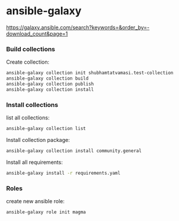 # ansible-galaxy

https://galaxy.ansible.com/search?keywords=&order_by=-download_count&page=1

### Build collections

Create collection:
```bash
ansible-galaxy collection init shubhamtatvamasi.test-collection
ansible-galaxy collection build
ansible-galaxy collection publish
ansible-galaxy collection install
```

### Install collections

list all collections:
```bash
ansible-galaxy collection list
```

Install collection package:
```bash
ansible-galaxy collection install community.general
```

Install all requirements:
```bash
ansible-galaxy install -r requirements.yaml
```

### Roles

create new ansible role:
```bash
ansible-galaxy role init magma
```

